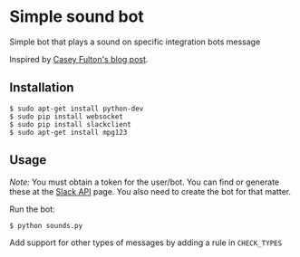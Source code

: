 Simple sound bot
================

Simple bot that plays a sound on specific integration bots message

Inspired by [Casey Fulton's blog post](http://www.caseyfulton.com/audiosound-emojis-in-slack/).

Installation
----------

    $ sudo apt-get install python-dev
    $ sudo pip install websocket
    $ sudo pip install slackclient
    $ sudo apt-get install mpg123

Usage
-----
_Note:_ You must obtain a token for the user/bot. You can find or generate these at the [Slack API](https://api.slack.com/web) page. You also need to create the bot for that matter.

Run the bot:

    $ python sounds.py

Add support for other types of messages by adding a rule in `CHECK_TYPES`
